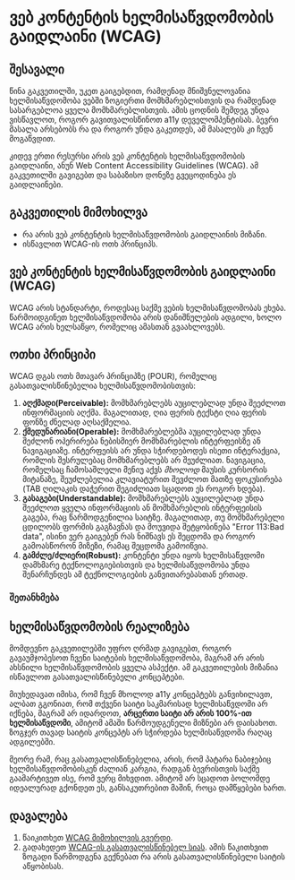 # ვებ კონტენტის ხელმისაწვდომობის გაიდლაინი (WCAG)

## შესავალი

წინა გაკვეთილში, უკეთ გაიგებდით, რამდენად მნიშვნელოვანია ხელმისაწვდომობა ვებში ზოგიერთი მომხმარებლისთვის და რამდენად სასარგებლოა ყველა მომხმარებლისთვის. ამის ცოდნის შემდეგ უნდა ვისწავლოთ, როგორ გავითვალისწინოთ a11y დეველომპენტისას. ბევრი მასალა არსებობს რა და როგორ უნდა გაკეთდეს, ამ მასალებს კი ჩვენ მოგაწვდით.

კიდევ ერთი რესურსი არის ვებ კონტენტის ხელმისაწვდომობის გაიდლაინი, ანუნ Web Content Accessibility Guidelines (WCAG). ამ გაკვეთილში გავიგებთ და საბაზისო დონეზე გვეცოდინება ეს გაიდლაინები.

## გაკვეთილის მიმოხილვა

- რა არის ვებ კონტენტის ხელმისაწვდომობის გაიდლაინის მიზანი.
- ისწავლით WCAG-ის ოთხ პრინციპს.

## ვებ კონტენტის ხელმისაწვდომობის გაიდლაინი (WCAG)

WCAG არის სტანდარტი, როდესაც საქმე ვების ხელმისაწვდომობას ეხება. წარმოიდგინეთ ხელმისაწვდომობა არის დანიშნულების ადგილი, ხოლო WCAG არის ხელსაწყო, რომელიც ამასთან გვაახლოვებს.

## ოთხი პრინციპი

WCAG დგას ოთხ მთავარ პრინციპზე (POUR), რომელიც გასათვალისწინებელია ხელმისაწვდომობისთვის:
1. **აღქმადი(Perceivable):** მომხმარებლებს აუცილებლად უნდა შეეძლოთ ინფორმაციის აღქმა. მაგალითად, ღია ფერის ტექსტი ღია ფერის ფონზე ძნელად აღსაქმელია.
2. **ქმედუნარიანი(Operable):** მომხმარებლებმა აუცილებლად უნდა შეძლონ ოპერირება ნებისმიერ მომხმარებლის ინტერფეისზე ან ნავიგაციაზე. ინტერფეისს არ უნდა სჭირდებოდეს ისეთი ინტერაქცია, რომლის შესრულებაც მომხმარებლებს არ შეუძლიათ. ნავიგაცია, რომელსაც ჩამოსაშლელი მენიუ აქვს *მხოლოდ* მაუსის კურსორის მიტანაზე, შეუძლებელია კლავიატურით შევძლოთ მათზე ფოკუსირება (TAB ღილაკის დაჭერით შეგიძლიათ სცადოთ ეს როგორ ხდება).
3. **გასაგები(Understandable):** მომხმარებლებს აუცილებლად უნდა შეეძლოთ ყველა ინფორმაციის ან მომხმარებლის ინტერფეისის გაგება, რაც წარმოდგენილია საიტზე. მაგალითად, თუ მომხმარებელი ცდილობს ფორმის გაგზავნას და მოუვიდა შეტყობინება "Error 113:Bad data", ისინი ვერ გაიგებენ რას ნიშნავს ეს შეცდომა და როგორ გამოასწორონ მიზეზი, რამაც შეცდომა გამოიწვია.
4. **გამძლე/ძლიერი(Robust):** კონტენტი უნდა იყოს ხელმისაწვდომი დამხმარე ტექნოლოგიებისთვის და ხელმისაწვდომობა უნდა შენარჩუნდეს ამ ტექნოლოგიების განვითარებასთან ერთად.

### შეთანხმება

## ხელმისაწვდომობის რეალიზება

მომდევნო გაკვეთილებში უფრო ღრმად გავიგებთ, როგორ გავაუმჯობესოთ ჩვენი საიტების ხელმისაწვდომობა, მაგრამ არ არის ახსნილი ხელმისაწვდომობის ყველა ასპექტი. ამ გაკვეთილების მიზანია ისწავლოთ გასათვალისწინებელი კონცეპტები.

მიუხედავათ იმისა, რომ ჩვენ მხოლოდ a11y კონცეპტებს განვიხილავთ, ალბათ გგონიათ, რომ თქვენი საიტი საკმარისად ხელმისაწვდომი არ იქნება, მაგრამ არ იდარდოთ, **არცერთი საიტი არ არის 100%-ით ხელმისაწვდომი**, ამიტომ ამაში წარმოუდგენელი მიზნები არ დაისახოთ. ზოგჯერ თავად საიტის კონცეპტს არ სჭირდება ხელმისაწვდომა რაღაც ადგილებში.

მეორე რამ, რაც გასათვალისწინებელია, არის, რომ პატარა ნაბიჯებიც ხელმისაწვდომობისკენ ძალიან კარგია, რადგან ბევრისთვის საქმე გაამარტივეთ ისე, რომ ვერც მიხვდით. ამიტომ არ სცადოთ ბოლომდე იდეალურად გქონდეთ ეს, განსაკუთრებით მაშინ, როცა დამწყებები ხართ.

## დავალება

<div className="homework">

1. წაიკითხეთ [WCAG მიმოხილვის გვერდი](https://www.w3.org/WAI/standards-guidelines/wcag/).
2. გადახედეთ [WCAG-ის გასათვალისწინებელ სიას](https://webaim.org/standards/wcag/checklist). ამის წაკითხვით ზოგადი წარმოდგენა გექნებათ რა არის გასათვალისწინებელი საიტის აწყობისას.

</div>